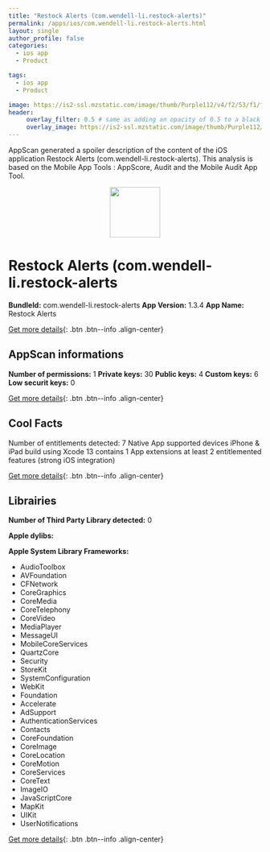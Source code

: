 ```yaml
---
title: "Restock Alerts (com.wendell-li.restock-alerts)"
permalink: /apps/ios/com.wendell-li.restock-alerts.html
layout: single
author_profile: false
categories: 
  - ios app 
  - Product 

tags: 
  - ios app 
  - Product 

image: https://is2-ssl.mzstatic.com/image/thumb/Purple112/v4/f2/53/f1/f253f1a9-6c06-1d68-9f2b-fd5653cf98c8/AppIcon-1x_U007emarketing-0-7-0-85-220.png/512x512bb.jpg
header: 
     overlay_filter: 0.5 # same as adding an opacity of 0.5 to a black background
     overlay_image: https://is2-ssl.mzstatic.com/image/thumb/Purple112/v4/f2/53/f1/f253f1a9-6c06-1d68-9f2b-fd5653cf98c8/AppIcon-1x_U007emarketing-0-7-0-85-220.png/512x512bb.jpg
---
```

AppScan generated a spoiler description of the content of the iOS application Restock Alerts (com.wendell-li.restock-alerts). This analysis is based on the Mobile App Tools : AppScore, Audit and the Mobile Audit App Tool.

  
  
<div style="text-align: center;"><img src="https://is2-ssl.mzstatic.com/image/thumb/Purple112/v4/f2/53/f1/f253f1a9-6c06-1d68-9f2b-fd5653cf98c8/AppIcon-1x_U007emarketing-0-7-0-85-220.png/512x512bb.jpg" width="100" height="100"></div>  
  
# Restock Alerts (com.wendell-li.restock-alerts

**BundleId:** com.wendell-li.restock-alerts
**App Version:** 1.3.4
**App Name:** Restock Alerts


[Get more details](/pricing.html){: .btn .btn--info .align-center}  
  
## AppScan informations 

**Number of permissions:** 1
**Private keys:** 30
**Public keys:** 4
**Custom keys:** 6
**Low securit keys:** 0
  
[Get more details](/pricing.html){: .btn .btn--info .align-center}

## Cool Facts

Number of entitlements detected: 7
Native App
supported devices iPhone & iPad
build using Xcode 13
contains 1 App extensions
at least 2 entitlemented features (strong iOS integration)
  
[Get more details](/pricing.html){: .btn .btn--info .align-center}

## Librairies 
**Number of Third Party Library detected:** 0

**Apple dylibs:**


**Apple System Library Frameworks:**
- AudioToolbox
- AVFoundation
- CFNetwork
- CoreGraphics
- CoreMedia
- CoreTelephony
- CoreVideo
- MediaPlayer
- MessageUI
- MobileCoreServices
- QuartzCore
- Security
- StoreKit
- SystemConfiguration
- WebKit
- Foundation
- Accelerate
- AdSupport
- AuthenticationServices
- Contacts
- CoreFoundation
- CoreImage
- CoreLocation
- CoreMotion
- CoreServices
- CoreText
- ImageIO
- JavaScriptCore
- MapKit
- UIKit
- UserNotifications


  
[Get more details](/pricing.html){: .btn .btn--info .align-center}

